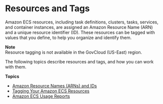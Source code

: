 # Resources and Tags<a name="ecs-resource-tagging"></a>

Amazon ECS resources, including task definitions, clusters, tasks, services, and container instances, are assigned an Amazon Resource Name \(ARN\) and a unique resource identifier \(ID\)\. These resources can be tagged with values that you define, to help you organize and identify them\.

**Note**  
Resource tagging is not available in the GovCloud \(US\-East\) region\.

The following topics describe resources and tags, and how you can work with them\.

**Topics**
+ [Amazon Resource Names \(ARNs\) and IDs](ecs-resource-ids.md)
+ [Tagging Your Amazon ECS Resources](ecs-using-tags.md)
+ [Amazon ECS Usage Reports](usage-reports.md)